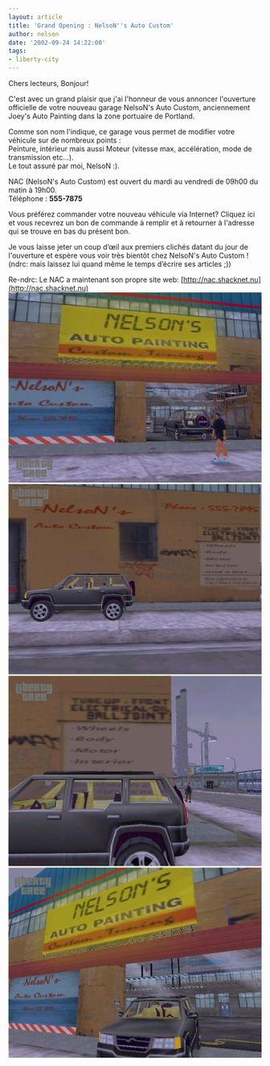 ```yaml
---
layout: article
title: 'Grand Opening : NelsoN''s Auto Custom'
author: nelson
date: '2002-09-24 14:22:00'
tags:
- liberty-city
---
```


Chers lecteurs, Bonjour!

C'est avec un grand plaisir que j'ai l'honneur de vous annoncer l'ouverture officielle de votre nouveau garage NelsoN's Auto Custom, anciennement Joey's Auto Painting dans la zone portuaire de Portland.

Comme son nom l'indique, ce garage vous permet de modifier votre véhicule sur de nombreux points :  
Peinture, intérieur mais aussi Moteur (vitesse max, accélération, mode de transmission etc...).  
Le tout assuré par moi, NelsoN :).

NAC (NelsoN's Auto Custom) est ouvert du mardi au vendredi de 09h00 du matin à 19h00.  
Téléphone : **555-7875**

Vous préférez commander votre nouveau véhicule via Internet? Cliquez ici et vous recevrez un bon de commande à remplir et à retourner à l'adresse qui se trouve en bas du présent bon.

Je vous laisse jeter un coup d’œil aux premiers clichés datant du jour de l'ouverture et espère vous voir très bientôt chez NelsoN's Auto Custom ! (ndrc: mais laissez lui quand même le temps d’écrire ses articles ;))

Re-ndrc: Le NAC a maintenant son propre site web: [http://nac.shacknet.nu](http://nac.shacknet.nu)
![](/content/images/2016/07/nelsons.jpg)
![](/content/images/2016/07/nelsons2.jpg)
![](/content/images/2016/07/nelsons3.jpg)
![](/content/images/2016/07/nelsons4.jpg)

<!--kg-card-end: markdown-->
